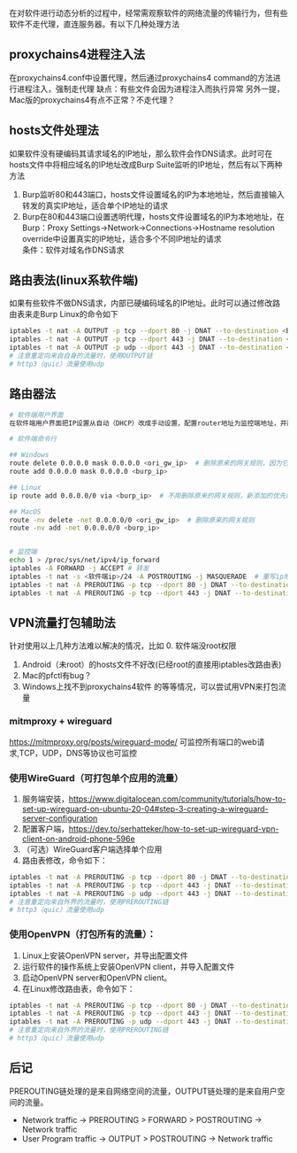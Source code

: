在对软件进行动态分析的过程中，经常需观察软件的网络流量的传输行为，但有些软件不走代理，直连服务器。有以下几种处理方法
## proxychains4进程注入法
在proxychains4.conf中设置代理，然后通过proxychains4 command的方法进行进程注入，强制走代理
缺点：有些文件会因为进程注入而执行异常
另外一提，Mac版的proxychains4有点不正常？不走代理？
## hosts文件处理法
如果软件没有硬编码其请求域名的IP地址，那么软件会作DNS请求。此时可在hosts文件中将相应域名的IP地址改成Burp Suite监听的IP地址，然后有以下两种方法
1. Burp监听80和443端口，hosts文件设置域名的IP为本地地址，然后直接输入转发的真实IP地址，适合单个IP地址的请求
2. Burp在80和443端口设置透明代理，hosts文件设置域名的IP为本地地址，在Burp：Proxy Settings->Network->Connections->Hostname resolution override中设置真实的IP地址，适合多个不同IP地址的请求<br>
条件：软件对域名作DNS请求

## 路由表法(linux系软件端)
如果有些软件不做DNS请求，内部已硬编码域名的IP地址。此时可以通过修改路由表来走Burp
Linux的命令如下
```bash
iptables -t nat -A OUTPUT -p tcp --dport 80 -j DNAT --to-destination <Burp_IP>:8080
iptables -t nat -A OUTPUT -p tcp --dport 443 -j DNAT --to-destination <Burp_IP>:8080
iptables -t nat -A OUTPUT -p udp --dport 443 -j DNAT --to-destination <Burp_IP>:8080
# 注意重定向来自自身的流量时，使用OUTPUT链
# http3（quic）流量使用udp
```

## 路由器法
```bash
# 软件端用户界面
在软件端用户界面把IP设置从自动（DHCP）改成手动设置，配置router地址为监控端地址，并配置IP地址，子网掩码和DNS地址

# 软件端命令行

## Windows
route delete 0.0.0.0 mask 0.0.0.0 <ori_gw_ip>  # 删除原来的网关规则，因为它的优先级（metric）更高
route add 0.0.0.0 mask 0.0.0.0 <burp_ip>

## Linux
ip route add 0.0.0.0/0 via <burp_ip>  # 不用删除原来的网关规则，新添加的优先级（metric）更高

## MacOS
route -nv delete -net 0.0.0.0/0 <ori_gw_ip>  # 删除原来的网关规则
route -nv add -net 0.0.0.0/0 <burp_ip>


# 监控端
echo 1 > /proc/sys/net/ipv4/ip_forward
iptables -A FORWARD -j ACCEPT # 转发
iptables -t nat -s <软件端ip>/24 -A POSTROUTING -j MASQUERADE  # 重写ip地址
iptables -t nat -A PREROUTING -p tcp --dport 80 -j DNAT --to-destination <burp_ip>:8080    # <burp_ip> 为eth0的ip，不可为127.0.0.1
iptables -t nat -A PREROUTING -p tcp --dport 443 -j DNAT --to-destination <burp_ip>:8080   # <burp_ip> 为eth0的ip，不可为127.0.0.1
```

## VPN流量打包辅助法
针对使用以上几种方法难以解决的情况，比如
0. 软件端没root权限
1. Android（未root）的hosts文件不好改(已经root的直接用iptables改路由表)
2. Mac的pfctl有bug？
3. Windows上找不到proxychains4软件
的等等情况，可以尝试用VPN来打包流量

### mitmproxy + wireguard
https://mitmproxy.org/posts/wireguard-mode/
可监控所有端口的web请求,TCP，UDP，DNS等协议也可监控

### 使用WireGuard（可打包单个应用的流量）
1. 服务端安装，https://www.digitalocean.com/community/tutorials/how-to-set-up-wireguard-on-ubuntu-20-04#step-3-creating-a-wireguard-server-configuration
2. 配置客户端，https://dev.to/serhatteker/how-to-set-up-wireguard-vpn-client-on-android-phone-596e
3. （可选）WireGuard客户端选择单个应用
4. 路由表修改，命令如下：
```bash
iptables -t nat -A PREROUTING -p tcp --dport 80 -j DNAT --to-destination <Burp_IP>:8080
iptables -t nat -A PREROUTING -p tcp --dport 443 -j DNAT --to-destination <Burp_IP>:8080
iptables -t nat -A PREROUTING -p udp --dport 443 -j DNAT --to-destination <Burp_IP>:8080
# 注意重定向来自外界的流量时，使用PREROUTING链
# http3（quic）流量使用udp
```
### 使用OpenVPN（打包所有的流量）：
1. Linux上安装OpenVPN server，并导出配置文件
2. 运行软件的操作系统上安装OpenVPN client，并导入配置文件
3. 启动OpenVPN server和OpenVPN client。
4. 在Linux修改路由表，命令如下：
```bash
iptables -t nat -A PREROUTING -p tcp --dport 80 -j DNAT --to-destination <Burp_IP>:8080
iptables -t nat -A PREROUTING -p tcp --dport 443 -j DNAT --to-destination <Burp_IP>:8080
iptables -t nat -A PREROUTING -p udp --dport 443 -j DNAT --to-destination <Burp_IP>:8080
# 注意重定向来自外界的流量时，使用PREROUTING链
# http3（quic）流量使用udp
```

## 后记
PREROUTING链处理的是来自网络空间的流量，OUTPUT链处理的是来自用户空间的流量。
* Network traffic -> PREROUTING > FORWARD > POSTROUTING -> Network traffic
* User Program traffic -> OUTPUT > POSTROUTING -> Network traffic
